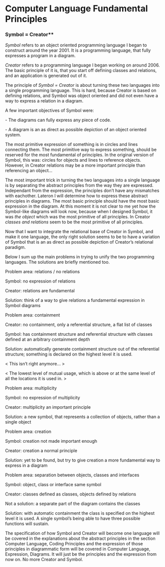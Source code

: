 ﻿Computer Language Fundamental Principles
========================================

### Symbol = Creator**

*Symbol*  refers to an object oriented programming language I began to construct around the year 2001. It is a programming language, that fully expresses a program in a diagram.

*Creator*  refers to a programming language I began working on around 2006. The basic principle of it is, that you start off defining classes and relations, and an application is generated out of it.

The principle of *Symbol = Creator* is about turning these two languages into a single programming language. This is hard, because Creator is based on defining relations, and Symbol was object oriented and did not even have a way to express a relation in a diagram.

A few important objectives of Symbol were:

\- The diagrams can fully express any piece of code. 

\- A diagram is an as direct as possible depiction of an object oriented system.

The most primitive expression of something is in circles and lines connecting them.
The most primitive way to express something, should be reserved for the most fundamental of principles. In the original version of Symbol, this was: circles for objects and lines to reference objects. However, in Creator relations may be a more important principle than referencing an object…

The most important trick in turning the two languages into a single language is by separating the abstract principles from the way they are expressed. Independant from the expression, the principles don’t have any mismatches with eachother. Lateron I will determine how to express these abstract principles in diagrams. The most basic principle should have the most basic expression in the diagram. At this moment it is not clear to me yet how the Symbol-like diagrams will look now, because when I designed Symbol, it was *the object* which was the most primitive of all principles. In Creator *classes and relations* seem to be the most primitive of all principles.

Now that I want to integrate the relational base of Creator in Symbol, and make it one language, the only right solution seems to be to have a variation of Symbol that is an as direct as possible depiction of Creator’s relational paradigm.

Below I sum up the main problems in trying to unify the two programming languages. The solutions are briefly mentioned too.

Problem area: relations / no relations

Symbol: no expression of relations

Creator: relations are fundamental

Solution: think of a way to give relations a fundamental expression in Symbol diagrams

Problem area: containment

Creator: no containment, only a referential structure, a flat list of classes

Symbol: has containment structure and referential structure with classes defined at an arbitrary containment depth

Solution: automatically generate containment structure out of the referential structure; something is declared on the highest level it is used.

< This isn’t right anymore… >

< The lowest level of mutual usage, which is above or at the same level of all the locations it is used in. >

Problem area: multiplicity

Symbol: no expression of multiplicity

Creator: multiplicity an important principle

Solution: a new symbol, that represents a collection of objects, rather than a single object

Problem area: creation

Symbol: creation not made important enough

Creator: creation a normal principle

Solution: yet to be found, but try to give creation a more fundamental way to express in a diagram

Problem area: separation between objects, classes and interfaces

Symbol: object, class or interface same symbol

Creator: classes defined as classes, objects defined by relations

Not a solution: a separate part of the diagram contains the classes

Solution: with automatic containment the class is specified on the highest level it is used. A single symbol’s being able to have three possible functions will sustain.

The specification of how Symbol and Creator will become one language will be covered in the explanations about the abstract principles in the section Computer Language, Coding Principles and the expression of those principles in diagrammatic form will be covered in Computer Language, Expression, Diagrams. It will just be the principles and the expression from now on. No more Creator and Symbol.
